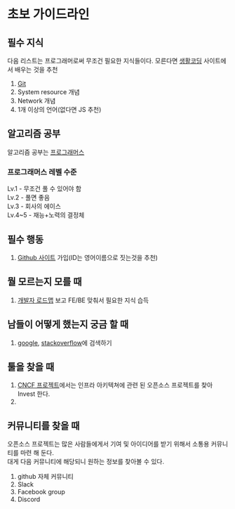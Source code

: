 # 초보 가이드라인

## 필수 지식

다음 리스트는 프로그래머로써 무조건 필요한 지식들이다. 모른다면 [생활코딩](https://opentutorials.org/course/1) 사이트에서 배우는 것을 추천

1. [Git](https://ko.wikipedia.org/wiki/%EA%B9%83_(%EC%86%8C%ED%94%84%ED%8A%B8%EC%9B%A8%EC%96%B4))
1. System resource 개념
1. Network 개념
1. 1개 이상의 언어(없다면 JS 추천)

## 알고리즘 공부

알고리즘 공부는 [프로그래머스](https://programmers.co.kr/learn/challenges?tab=all_challenges)

### 프로그래머스 레벨 수준

Lv.1 - 무조건 풀 수 있어야 함  
Lv.2 - 풀면 좋음  
Lv.3 - 회사의 에이스  
Lv.4~5 - 재능+노력의 결정체  

## 필수 행동

1. [Github 사이트](https://github.com) 가입(ID는 영어이름으로 짓는것을 추천)

## 뭘 모르는지 모를 때

1. [개발자 로드맵](https://github.com/kamranahmedse/developer-roadmap) 보고 FE/BE 맞춰서 필요한 지식 습득

## 남들이 어떻게 했는지 궁금 할 때

1. [google](), [stackoverflow](https://stackoverflow.com/)에 검색하기

## 툴을 찾을 때

1. [CNCF 프로젝트](https://www.cncf.io/projects/)에서는 인프라 아키텍쳐에 관련 된 오픈소스 프로젝트를 찾아 Invest 한다.
1. 

## 커뮤니티를 찾을 때

오픈소스 프로젝트는 많은 사람들에게서 기여 및 아이디어를 받기 위해서 소통용 커뮤니티를 마련 해 둔다.  
대게 다음 커뮤니티에 해당되니 원하는 정보를 찾아볼 수 있다.  

1. github 자체 커뮤니티
1. Slack
1. Facebook group
1. Discord

